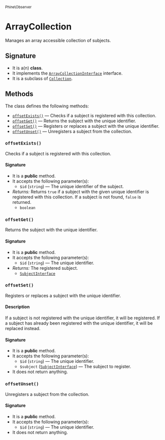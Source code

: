 <small>Phine\Observer</small>

ArrayCollection
===============

Manages an array accessible collection of subjects.

Signature
---------

- It is a(n) **class**.
- It implements the [`ArrayCollectionInterface`](../../Phine/Observer/ArrayCollectionInterface.md) interface.
- It is a subclass of [`Collection`](../../Phine/Observer/Collection.md).

Methods
-------

The class defines the following methods:

- [`offsetExists()`](#offsetExists) &mdash; Checks if a subject is registered with this collection.
- [`offsetGet()`](#offsetGet) &mdash; Returns the subject with the unique identifier.
- [`offsetSet()`](#offsetSet) &mdash; Registers or replaces a subject with the unique identifier.
- [`offsetUnset()`](#offsetUnset) &mdash; Unregisters a subject from the collection.

### `offsetExists()` <a name="offsetExists"></a>

Checks if a subject is registered with this collection.

#### Signature

- It is a **public** method.
- It accepts the following parameter(s):
    - `$id` (`string`) &mdash; The unique identifier of the subject.
- _Returns:_ Returns `true` if a subject with the given unique identifier is registered with this collection. If a subject is not found, `false` is returned.
    - `boolean`

### `offsetGet()` <a name="offsetGet"></a>

Returns the subject with the unique identifier.

#### Signature

- It is a **public** method.
- It accepts the following parameter(s):
    - `$id` (`string`) &mdash; The unique identifier.
- _Returns:_ The registered subject.
    - [`SubjectInterface`](../../Phine/Observer/SubjectInterface.md)

### `offsetSet()` <a name="offsetSet"></a>

Registers or replaces a subject with the unique identifier.

#### Description

If a subject is not registered with the unique identifier, it will
be registered. If a subject has already been registered with the
unique identifier, it will be replaced instead.

#### Signature

- It is a **public** method.
- It accepts the following parameter(s):
    - `$id` (`string`) &mdash; The unique identifier.
    - `$subject` ([`SubjectInterface`](../../Phine/Observer/SubjectInterface.md)) &mdash; The subject to register.
- It does not return anything.

### `offsetUnset()` <a name="offsetUnset"></a>

Unregisters a subject from the collection.

#### Signature

- It is a **public** method.
- It accepts the following parameter(s):
    - `$id` (`string`) &mdash; The unique identifier.
- It does not return anything.

